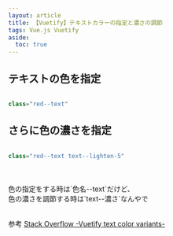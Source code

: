 ```yaml
---
layout: article
title: 【Vuetify】テキストカラーの指定と濃さの調節
tags: Vue.js Vuetify
aside:
  toc: true
---
```


## テキストの色を指定

```js

class="red--text"

```

## さらに色の濃さを指定

```js

class="red--text text--lighten-5"

```

<br/>
<br/>
色の指定をする時は`色名--text`だけど、<br/>
色の濃さを調節する時は`text--濃さ`なんやで
<br/>
<br/>


参考
[Stack Overflow -Vuetify text color variants-](https://stackoverflow.com/questions/54645454/vuetify-text-color-variants/54645733)
